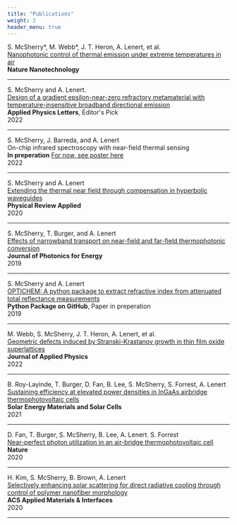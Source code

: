 ```yaml
---
title: "Publications"
weight: 2
header_menu: true
---
```



S. McSherry*, M. Webb*, J. T. Heron, A. Lenert,  et al.  
[Nanophotonic control of thermal emission under extreme temperatures in air](https://www.nature.com/articles/s41565-022-01205-1)  
**Nature Nanotechnology**

---

S. McSherry and A. Lenert.  
[Design of a gradient epsilon-near-zero refractory metamaterial with temperature-insensitive broadband directional emission](https://aip.scitation.org/doi/pdf/10.1063/5.0122535)  
**Applied Physics Letters**, Editor's Pick  
2022 

---

S. McSherry, J. Barreda, and A. Lenert  
On-chip infrared spectroscopy with near-field thermal sensing  
**In preperation** [For now, see poster here](images/LNF_mcsherry.pdf)  
2022

---

S. McSherry and A. Lenert  
[Extending the thermal near field through compensation in hyperbolic waveguides](https://doi.org/10.1103/PhysRevApplied.14.014074)  
**Physical Review Applied**  
2020  
 
---

S. McSherry, T. Burger, and A. Lenert  
[Effects of narrowband transport on near-field and far-field thermophotonic conversion](https://doi.org/10.1117/1.JPE.9.032714)  
**Journal of Photonics for Energy**  
2019 

---


S. McSherry and A. Lenert  
[OPTICHEM: A python package to extract refractive index from attenuated total reflectance measurements](https://github.com/sean-mcsherry/optichem)  
**Python Package on GitHub**, Paper in preperation  
2019
 
---

M. Webb, S. McSherry, J. T. Heron, A. Lenert,  et al.  
[Geometric defects induced by Stranski-Krastanov growth in thin film oxide superlattices](https://doi.org/10.1063/5.0120176)  
**Journal of Applied Physics**  
2022 

---

B. Roy-Layinde, T. Burger, D. Fan, B. Lee, S. McSherry, S. Forrest, A. Lenert  
[Sustaining efficiency at elevated power densities in InGaAs airbridge thermophotovoltaic cells](https://doi.org/10.1016/j.solmat.2021.111523)  
**Solar Energy Materials and Solar Cells**  
2021 
 
---

D. Fan, T. Burger, S. McSherry, B. Lee, A. Lenert. S. Forrest  
[Near-perfect photon utilization in an air-bridge thermophotovoltaic cell](https://doi.org/10.1038/s41586-020-2717-7)  
**Nature**  
2020
 
---

H. Kim, S. McSherry, B. Brown, A. Lenert  
[Selectively enhancing solar scattering for direct radiative cooling through control of polymer nanofiber morphology](https://doi.org/10.1021/acsami.0c09374)  
**ACS Applied Materials & Interfaces**  
2020  
 
---


